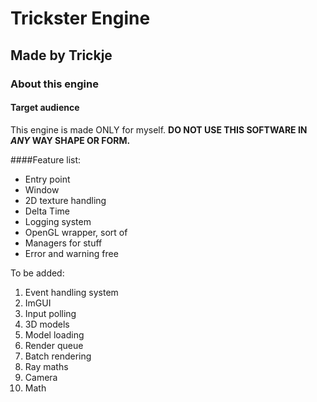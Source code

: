 # Trickster Engine
## Made by Trickje

### About this engine
#### Target audience
This engine is made ONLY for myself. __DO NOT USE THIS SOFTWARE IN *ANY* WAY SHAPE OR FORM.__




####Feature list:
- Entry point
- Window
- 2D texture handling
- Delta Time
- Logging system
- OpenGL wrapper, sort of
- Managers for stuff
- Error and warning free


To be added:
1. Event handling system
1. ImGUI
1. Input polling
1. 3D models
1. Model loading
1. Render queue
1. Batch rendering
1. Ray maths
1. Camera
1. Math
